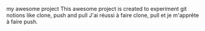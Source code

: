 my awesome project
This awesome project is created to experiment git notions like clone, push and pull
J'ai réussi à faire clone, pull et je m'apprête à faire push.
